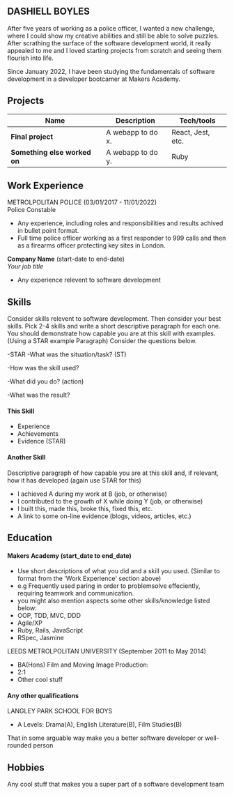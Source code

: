 ## DASHIELL BOYLES

After five years of working as a police officer, I wanted a new challenge, where I could show my creative abilities and still be able to solve puzzles. After scrathing the surface of the software development world, it really appealed to me and I loved starting projects from scratch and seeing them flourish into life. 

Since January 2022, I have been studying the fundamentals of software development in a developer bootcamer at Makers Academy. 

## Projects

| Name                         | Description       | Tech/tools        |
| ---------------------------- | ----------------- | ----------------- |
| **Final project**            | A webapp to do x. | React, Jest, etc. |
| **Something else worked on** | A webapp to do y. | Ruby              |

## Work Experience

METROLPOLITAN POLICE (03/01/2017 - 11/01/2022)  
Police Constable

- Any experience, including roles and responsibilities and results achived in bullet point format.
- Full time police officer working as a first responder to 999 calls and then as a firearms officer protecting key sites in London. 

**Company Name** (start-date to end-date)  
_Your job title_

- Any experience relevent to software development

## Skills

Consider skills relevent to software development. Then consider your best skills. Pick 2-4 skills and write a short descriptive paragraph for each one. You should demonstrate how capable you are at this skill with examples.
(Using a STAR example Paragraph) Consider the questions below.

-STAR
-What was the situation/task? (ST)

-How was the skill used?

-What did you do? (action)

-What was the result?


#### This Skill

- Experience
- Achievements
- Evidence (STAR)

#### Another Skill

Descriptive paragraph of how capable you are at this skill and, if relevant, how it has developed (again use STAR for this)

- I achieved A during my work at B (job, or otherwise)
- I contributed to the growth of X while doing Y (job, or otherwise)
- I built this, made this, broke this, fixed this, etc.
- A link to some on-line evidence (blogs, videos, articles, etc.)

## Education

#### Makers Academy (start_date to end_date)
- Use short descriptions of what you did and a skill you used. (Similar to format from the 'Work Experience' section above)
- e.g Frequently used paring in order to problemsolve effeciently, requiring teamwork and communication.
- you might also mention aspects some other skills/knowledge listed below: 
- OOP, TDD, MVC, DDD
- Agile/XP
- Ruby, Rails, JavaScript
- RSpec, Jasmine

LEEDS METROLPOLITAN UNIVERSITY (September 2011 to May 2014)

- BA(Hons) Film and Moving Image Production: 
- 2:1
- Other cool stuff

#### Any other qualifications

LANGLEY PARK SCHOOL FOR BOYS

- A Levels: Drama(A), English Literature(B), Film Studies(B)

That in some arguable way make you a better software developer or well-rounded person

## Hobbies

Any cool stuff that makes you a super part of a software development team
